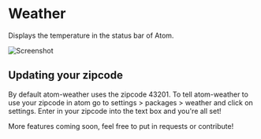 # Weather

Displays the temperature in the status bar of Atom.

![Screenshot](http://i.imgur.com/dShmGtR.png)

## Updating your zipcode

By default atom-weather uses the zipcode 43201. To tell atom-weather to use your zipcode in atom go to settings > packages > weather and click on settings. Enter in your zipcode into the text box and you're all set!

More features coming soon, feel free to put in requests or contribute!
